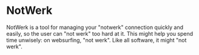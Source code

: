# NotWerk

NotWerk is a tool for managing your "notwerk" connection quickly and easily, so
the user can "not werk" too hard at it.  This might help you spend time
unwisely: on websurfing, "not werk".  Like all software, it might "not werk".
